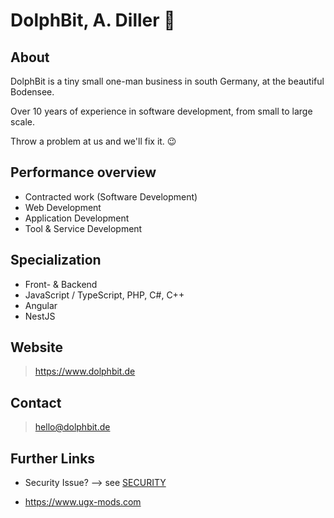 # DolphBit, A. Diller 👋

## About

DolphBit is a tiny small one-man business in south Germany, at the beautiful Bodensee.

Over 10 years of experience in software development, from small to large scale.

Throw a problem at us and we'll fix it. 😉

## Performance overview

- Contracted work (Software Development)
- Web Development
- Application Development
- Tool & Service Development
  
## Specialization
- Front- & Backend
- JavaScript / TypeScript, PHP, C#, C++
- Angular
- NestJS

## Website

> https://www.dolphbit.de

## Contact

> hello@dolphbit.de

## Further Links

- Security Issue? --> see [SECURITY](/SECURITY.md)

- https://www.ugx-mods.com
